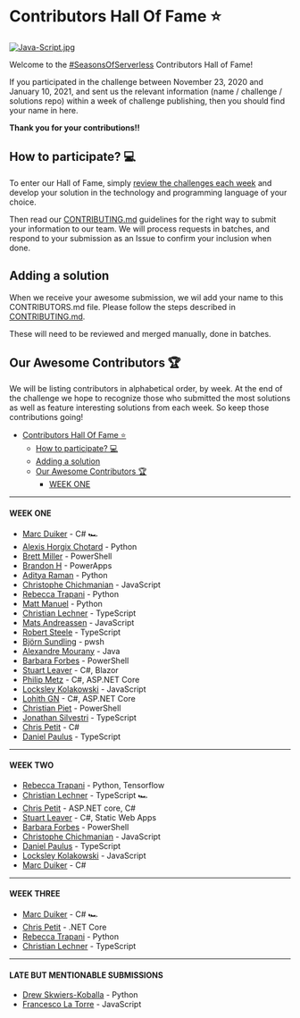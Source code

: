 # Contributors Hall Of Fame ⭐️

[![Java-Script.jpg](https://i.postimg.cc/DwHgwmjn/Java-Script.jpg)](https://postimg.cc/G4PYM3n5)

Welcome to the [#SeasonsOfServerless](https://aka.ms/SeasonsOfServerless) Contributors Hall of Fame!

If you participated in the challenge between November 23, 2020 and January 10, 2021, and sent us the relevant information (name / challenge / solutions repo) within a week of challenge publishing, then you should find your name in here. 

**Thank you for your contributions!!** 

## How to participate? 💻

To enter our Hall of Fame, simply [review the challenges each week](https://aka.ms/SeasonsOfServerless) and develop your solution in the technology and programming language of your choice.

Then read our [CONTRIBUTING.md](CONTRIBUTING.md) guidelines for the right way to submit your information to our team. We will process requests in batches, and respond to your submission as an Issue to confirm your inclusion when done.

## Adding a solution

When we receive your awesome submission, we wil add your name to this CONTRIBUTORS.md file. Please follow the steps described in [CONTRIBUTING.md](CONTRIBUTING.md).

These will need to be reviewed and merged manually, done in batches.

## Our Awesome Contributors 🏆

We will be listing contributors in alphabetical order, by week. At the end of the challenge we hope to recognize those who submitted the most solutions as well as feature interesting solutions from each week. So keep those contributions going!

- [Contributors Hall Of Fame ⭐️](#contributors-hall-of-fame-%e2%ad%90%ef%b8%8f)
  - [How to participate? 💻](#how-to-participate-%f0%9f%92%bb)
  - [Adding a solution](#adding-a-solution)
  - [Our Awesome Contributors 🏆](#our-awesome-contributors-%f0%9f%8f%86)
      - [WEEK ONE](#week-one)



<hr/>

#### WEEK ONE

- [Marc Duiker](https://github.com/marcduiker/Seasons-of-Serverless/tree/challenge-1/src/challenge-1) - C# 🏎 
- [Alexis Horgix Chotard](https://github.com/Horgix/seasons-of-serverless/tree/master/w1-turkey-recipe) - Python
- [Brett Miller](https://github.com/brettmillerb/seasons-of-serverless/tree/challenge1) - PowerShell
- [Brandon H](https://github.com/brandonh-msft/2020-seasons-of-serverless/tree/main/challenge-1) - PowerApps
- [Aditya Raman](https://github.com/ramanaditya/Seasons-of-Serverless-2020-Solutions/tree/main/The-Perfect-Turkey) - Python
- [Christophe Chichmanian](https://github.com/Christophe-Ch/SeasonsOfServerless2020/tree/main/the-perfect-turkey) - JavaScript
- [Rebecca Trapani](https://github.com/errbufferoverfl/violet-lobster) - Python
- [Matt Manuel](https://github.com/matt-manuel/seasons-of-serverless) - Python
- [Christian Lechner](https://github.com/lechnerc77/SeasonOfServerlessWeek1) - TypeScript
- [Mats Andreassen](https://github.com/MatsAnd/seasons-of-serverless/tree/main/01) - JavaScript
- [Robert Steele](https://github.com/antempus/SeasonsOfServerlessSolutions) - TypeScript
- [Björn Sundling](https://github.com/bjompen/Seasons-of-Serverless/tree/master/challenge_1) - pwsh
- [Alexandre Mourany](https://github.com/amourany/seasons-of-serverless/tree/master/w1-perfect-turkey) - Java
- [Barbara Forbes](https://github.com/Ba4bes/SeasonsOfServerless/tree/main/C01-The_Perfect_Turkey) - PowerShell
- [Stuart Leaver](https://github.com/stuartleaver/seasons-of-serverless/tree/main/01-the-perfect-turkey) - C#, Blazor
- [Philip Metz](https://github.com/MetzinAround/PerfectTurkey) - C#, ASP.NET Core
- [Locksley Kolakowski](https://github.com/LocksleyLK/seasons-of-serverless/blob/master/challenge-1/README.md) - JavaScript
- [Lohith GN](https://github.com/lohithgn/Seasons-of-Serverless/blob/main/challenge-1/README.md) - C#, ASP.NET Core
- [Christian Piet](https://github.com/Manbearpiet/seasonofserverless) - PowerShell
- [Jonathan Silvestri](https://github.com/silvestrijonathan/azure-practice/tree/main/PerfectTurkey) - TypeScript
- [Chris Petit](https://github.com/ChrisPetit/ThePerfectTurkey/tree/main/ThePerfectTurkey) - C#
- [Daniel Paulus](https://github.com/PaulusTM/Seasons-of-Serverless/tree/main/src/challenge-1) - TypeScript


<hr/>

#### WEEK TWO

- [Rebecca Trapani](https://github.com/errbufferoverfl/violet-lobster) - Python, Tensorflow
- [Christian Lechner](https://github.com/lechnerc77/SeasonOfServerlessWeek2) - TypeScript 🏎 
- [Chris Petit](https://github.com/ChrisPetit/LovelyLadoos) - ASP.NET core, C#
- [Stuart Leaver](https://github.com/stuartleaver/seasons-of-serverless/tree/main/02-lovely-ladoos) - C#, Static Web Apps
- [Barbara Forbes](https://github.com/Ba4bes/SeasonsOfServerless/tree/main/C02-Lovely_Ladoos) - PowerShell
- [Christophe Chichmanian](https://github.com/Christophe-Ch/SeasonsOfServerless2020/tree/main/LovelyLadoos) - JavaScript
- [Daniel Paulus](https://github.com/PaulusTM/Seasons-of-Serverless/tree/main/src/challenge-2) - TypeScript
- [Locksley Kolakowski](https://github.com/LocksleyLK/seasons-of-serverless/tree/master/ladooVision) - JavaScript
- [Marc Duiker](https://github.com/marcduiker/Seasons-of-Serverless/tree/main/src/challenge-2) - C#


<hr />

#### WEEK THREE
- [Marc Duiker](https://github.com/marcduiker/Seasons-of-Serverless/tree/main/src/challenge-3) - C# 🏎 
- [Chris Petit](https://github.com/ChrisPetit/LongestKebab) - .NET Core
- [Rebecca Trapani](https://github.com/errbufferoverfl/violet-lobster/tree/main/week-03) - Python
- [Christian Lechner](https://github.com/lechnerc77/SeasonOfServerlessWeek3) - TypeScript


<hr/>

#### LATE BUT MENTIONABLE SUBMISSIONS

- [Drew Skwiers-Koballa](https://github.com/dzsquared/seasons-of-serverless-week1) - Python
- [Francesco La Torre](https://github.com/Francescolatorre/serverless-challenge-turkey) - JavaScript

